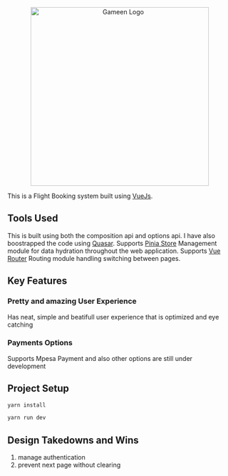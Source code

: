 <p align="center">
  <a href="https://digishop.gameen.gg" target="_blank">
    <img alt="Gameen Logo" width="400" src="https://gameen.gg/static/images/gameen01.png">
  </a>
 
</p>

This is a Flight Booking system built using [VueJs](https://vuejs.org/).  

## Tools Used

This is built using both the composition api and options api. I have also boostrapped the code using [Quasar](https://quasar.dev/).
Supports [Pinia Store](https://pinia.com) Management module for data hydration throughout the web application.
Supports [Vue Router](https://vue-router.vuejs.com) Routing module handling switching between pages.


## Key Features

### Pretty and amazing User Experience

Has neat, simple and beatifull user experience that is optimized and eye catching 

### Payments Options

Supports Mpesa Payment and also other options are still under development

## Project Setup

```sh
yarn install 
```

```sh
yarn run dev
```


## Design Takedowns and Wins

1. manage authentication
2. prevent next page without clearing
